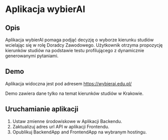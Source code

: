 # Aplikacja wybierAI

## Opis

Aplikacja wybierAI pomaga podjąć decyzję o wyborze kierunku studiów wcielając się w rolę Doradcy Zawodowego. Użytkownik otrzyma propozycję kierunków studiów na podstawie testu profilującego z dynamicznie generowanymi pytaniami.

## Demo

Aplikacja widoczna jest pod adresem https://wybierai.edu.pl/

Demo zawiera dane tylko na temat kierunków studiów w Krakowie.

## Uruchamianie aplikacji

1. Ustaw zmienne środowiskowe w Aplikacji Backendu.
1. Zaktualizuj adres url API w aplikacji Frontendu.
1. Opublikuj BackendApp and FrontendApp na wybranym hostingu.